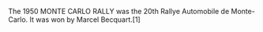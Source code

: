 The 1950 MONTE CARLO RALLY was the 20th Rallye Automobile de Monte-Carlo. It was won by Marcel Becquart.[1]
